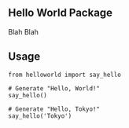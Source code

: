 ## Hello World Package

Blah Blah

## Usage

```
from helloworld import say_hello

# Generate "Hello, World!"
say_hello()

# Generate "Hello, Tokyo!"
say_hello('Tokyo')
```
